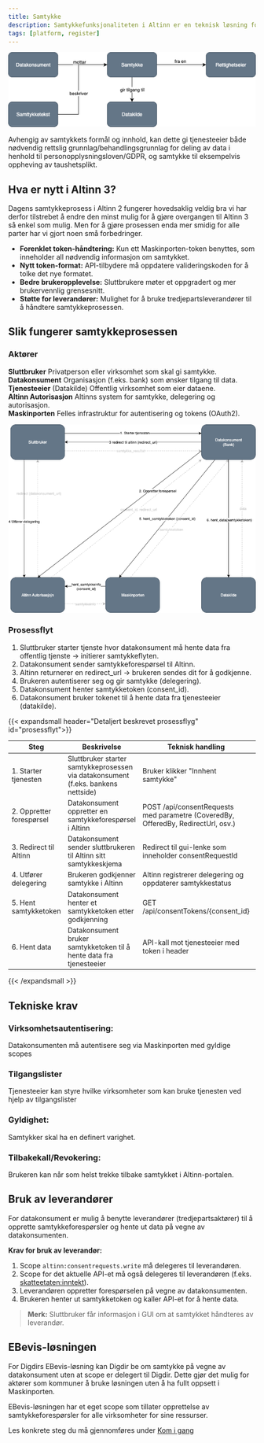 ```yaml
---
title: Samtykke
description: Samtykkefunksjonaliteten i Altinn er en teknisk løsning for deling av data fra tjenesteeier til datakonsument ved bruk av samtykke fra personen eller virksomheten som opplysningene gjelder
tags: [platform, register]
---
```


![Samtykke](samtykke_overordnet.png)

Avhengig av samtykkets formål og innhold, kan dette gi tjenesteeier både nødvendig rettslig grunnlag/behandlingsgrunnlag for deling av data i henhold til personopplysningsloven/GDPR, og samtykke til eksempelvis oppheving av taushetsplikt.

## Hva er nytt i Altinn 3?

Dagens samtykkeprosess i Altinn 2 fungerer hovedsaklig veldig bra vi har derfor tilstrebet å endre den minst mulig for å gjøre overgangen til Altinn 3 så enkel som mulig. Men for å gjøre prosessen enda mer smidig for alle parter har vi gjort noen små forbedringer.

- **Forenklet token-håndtering:** Kun ett Maskinporten-token benyttes, som inneholder all nødvendig informasjon om samtykket.
- **Nytt token-format:** API-tilbydere må oppdatere valideringskoden for å tolke det nye formatet.
- **Bedre brukeropplevelse:** Sluttbrukere møter et oppgradert og mer brukervennlig grensesnitt.
- **Støtte for leverandører:** Mulighet for å bruke tredjepartsleverandører til å håndtere samtykkeprosessen.

## Slik fungerer samtykkeprosessen

### Aktører

**Sluttbruker** Privatperson eller virksomhet som skal gi samtykke.  
**Datakonsument** Organisasjon (f.eks. bank) som ønsker tilgang til data.  
**Tjenesteeier** (Datakilde) Offentlig virksomhet som eier dataene.  
**Altinn Autorisasjon** Altinns system for samtykke, delegering og autorisasjon.  
**Maskinporten** Felles infrastruktur for autentisering og tokens (OAuth2).

![Samtykke flyt](samtykke_flyt.png)

### Prosessflyt

1. Sluttbruker starter tjenste hvor datakonsument må hente data fra offentlig tjenste → initierer samtykkeflyten.
2. Datakonsument sender samtykkeforespørsel til Altinn.
3. Altinn returnerer en redirect_url → brukeren sendes dit for å godkjenne.
4. Brukeren autentiserer seg og gir samtykke (delegering).
5. Datakonsument henter samtykketoken (consent_id).
6. Datakonsument bruker tokenet til å hente data fra tjenesteeier (datakilde).

{{< expandsmall header="Detaljert beskrevet prosessflyg" id="prosessflyt">}}

| Steg                     | Beskrivelse                                                                       | Teknisk handling                                                                  | Kommentar                                       |
| ------------------------ | --------------------------------------------------------------------------------- | --------------------------------------------------------------------------------- | ----------------------------------------------- |
| 1. Starter tjenesten     | Sluttbruker starter samtykkeprosessen via datakonsument (f.eks. bankens nettside) | Bruker klikker "Innhent samtykke"                                                 | Datakonsument initierer flyten                  |
| 2. Oppretter forespørsel | Datakonsument oppretter en samtykkeforespørsel i Altinn                           | POST /api/consentRequests med parametre (CoveredBy, OfferedBy, RedirectUrl, osv.) | Krever virksomhetsautentisering (Maskinporten)  |
| 3. Redirect til Altinn   | Datakonsument sender sluttbrukeren til Altinn sitt samtykkeskjema                 | Redirect til gui-lenke som inneholder consentRequestId                            | Brukeren ser og godkjenner forespørselen        |
| 4. Utfører delegering    | Brukeren godkjenner samtykke i Altinn                                             | Altinn registrerer delegering og oppdaterer samtykkestatus                        | Brukeren logger inn via ID-porten               |
| 5. Hent samtykketoken    | Datakonsument henter et samtykketoken etter godkjenning                           | GET /api/consentTokens/{consent_id}                                               | Token bekrefter at samtykke er gitt             |
| 6. Hent data             | Datakonsument bruker samtykketoken til å hente data fra tjenesteeier              | API-kall mot tjenesteeier med token i header                                      | Tjenesteeier validerer token og returnerer data |

{{< /expandsmall >}}

## Tekniske krav

### Virksomhetsautentisering:

Datakonsumenten må autentisere seg via Maskinporten med gyldige scopes

<!--
altinn:consentrequests.read
altinn:consentrequests.write
altinn:consenttokens
-->

### Tilgangslister

Tjenesteeier kan styre hvilke virksomheter som kan bruke tjenesten ved hjelp av tilgangslister

### Gyldighet:

Samtykker skal ha en definert varighet.

### Tilbakekall/Revokering:

Brukeren kan når som helst trekke tilbake samtykket i Altinn-portalen.

<!--
### Onboarding:

Virksomheter må registreres som integrasjonspartner via Altinn onboarding-prosessen.

### 1. Token fra Maskinporten

I Altinn 3 utstedes kun ett Maskinporten-token per samtykke. Dette tokenet identifiserer datakonsumenten og inneholder alle detaljer om samtykket, noe som forenkler validering og integrasjon.

**Eksempel på nytt token-format:**

```json
{
  "authorization_details": [
    {
      "type": "urn:altinn:consent",
      "id": "b55b0a8c-46db-4239-a417-a89daabfabba",
      "from": "urn:altinn:person:identifier-no:01039012345",
      "to": "urn:altinn:organization:identifier-no:984851006",
      "consented": "2024-06-01T00:00:00Z",
      "validTo": "2024-12-10T00:00:00Z",
      "consentrights": [
        {
          "action": ["read", "write"],
          "resource": [
            {
              "id": "urn:altinn:resource",
              "value": "skd_inntektsapi"
            }
          ],
          "metadata": {
            "fraOgMed": "2017-06",
            "tilOgMed": "2017-08"
          }
        },
        {
          "action": ["read", "write"],
          "resource": [
            {
              "id": "urn:altinn:resource",
              "value": "skd_skattegrunnlag"
            }
          ],
          "metadata": {
            "inntektsaar": "2016"
          }
        }
      ]
    }
  ],
  "scope": "scope:global/kontaktinformasjon.read",
  "iss": "https://test.maskinporten.no/",
  "client_amr": "private_key_jwt",
  "token_type": "Bearer",
  "exp": 1718175135,
  "iat": 1718175015,
  "client_id": "fc9a8287-e7cb-45e5-b90e-123048d32d85",
  "jti": "-SpfU--1Zn_Oqvkpjwu3oVn--VLcPzSAwjqyiP6zBEw",
  "consumer": {
    "authority": "iso6523-actorid-upis",
    "ID": "0192:984851006"
  }
}
```

### 2. For API-tilbydere

API-tilbydere må definere sine API-er som ressurser i Altinn Ressursregisteret via Altinn Studio. Dette gjør det mulig å knytte samtykke til spesifikke API-er.

- Se [Altinn Studio-dokumentasjonen](https://docs.altinn.studio/) for veiledning om ressursadministrasjon.

### 3. For datakonsumenter

Datakonsumenter starter prosessen ved å opprette en samtykkeforespørsel. Denne inneholder informasjon om hvem det bes om samtykke fra, varighet og hvilke data det ønskes tilgang til.

**Krav for å opprette samtykkeforespørsel:**

1. Virksomheten må ha fått tildelt scopet `altinn:consentrequests.write`.
2. Virksomheten må ha opprettet en klient og gitt dette scopet.
3. Virksomheten må ha tilgang til det aktuelle API-et.

**Eksempel på samtykkeforespørsel:**

```json
{
  "id": "0197593f-1794-7748-b5f2-91086bbecc3e",
  "from": "urn:altinn:person:identifier-no:01025161013",
  "requiredDelegator": null,
  "to": "urn:altinn:organization:identifier-no:810419512",
  "validTo": "2025-06-11T09:49:56.5063249+00:00",
  "consentRights": [
    {
      "action": ["read"],
      "resource": [
        {
          "type": "urn:altinn:resource",
          "value": "ttd_inntektsopplysninger"
        }
      ],
      "metaData": {
        "INNTEKTSAAR": "2022"
      }
    },
    {
      "action": ["read"],
      "resource": [
        {
          "type": "urn:altinn:resource",
          "value": "ttd_skattegrunnlag"
        }
      ],
      "metaData": {
        "fraOgMed": "2018-03",
        "tilOgMed": "2018-06"
      }
    }
  ],
  "requestMessage": {
    "en": "Please approve this consent request"
  },
  "redirectUrl": "https://www.dnb.no"
}
```

| Parameter        | Beskrivelse                                                                       |
| ---------------- | --------------------------------------------------------------------------------- |
| `id`             | Påkrevd: Unik generert UUID                                                       |
| `from`           | Påkrevd: Part det bes om samtykke fra (person eller organisasjon)                 |
| `to`             | Påkrevd: Mottaker av samtykkeforespørselen                                        |
| `validTo`        | Påkrevd: Dato/tid samtykket er gyldig til                                         |
| `consentRights`  | Påkrevd: Rettigheter og ressurser det bes om tilgang til                          |
| `requestmessage` | Valgfritt: Melding til bruker. Avhenger av tjenesten.                             |
| `redirectUrl`    | Valgfritt: URL for redirect etter samtykke. Må oppgis hvis bruker sendes tilbake. |

Respons samtykkeforespørsel

```json
{
  "id": "0197593f-1794-7748-b5f2-91086bbecc3e",
  "from": "urn:altinn:person:identifier-no:01025161013",
  "to": "urn:altinn:organization:identifier-no:810419512",
  "requiredDelegator": null,
  "handledBy": null,
  "validTo": "2025-06-11T09:49:56.506324+00:00",
  "consentRights": [
    {
      "action": ["read"],
      "resource": [
        {
          "type": "urn:altinn:resource",
          "value": "ttd_inntektsopplysninger"
        }
      ],
      "metaData": {
        "INNTEKTSAAR": "2022"
      }
    },
    {
      "action": ["read"],
      "resource": [
        {
          "type": "urn:altinn:resource",
          "value": "ttd_skattegrunnlag"
        }
      ],
      "metaData": {
        "fraOgMed": "2018-03",
        "tilOgMed": "2018-06"
      }
    }
  ],
  "requestMessage": {
    "en": "Please approve this consent request"
  },
  "consented": null,
  "redirectUrl": "https://www.dnb.no",
  "consentRequestEvents": [
    {
      "consentEventID": "0197593f-6ac8-788b-873d-1a9949cfb389",
      "created": "2025-06-10T09:50:17.45368+00:00",
      "performedBy": "urn:altinn:organization:identifier-no:810419512",
      "eventType": "Created",
      "consentRequestID": "0197593f-1794-7748-b5f2-91086bbecc3e"
    }
  ],
  "viewUri": "https://am.ui.localhost/accessmanagement/ui/consent/request?id=0197593f-1794-7748-b5f2-91086bbecc3e"
}
```

-->

## Bruk av leverandører

For datakonsument er mulig å benytte leverandører (tredjepartsaktører) til å opprette samtykkeforespørsler og hente ut data på vegne av datakonsumenten.

**Krav for bruk av leverandør:**

1. Scope `altinn:consentrequests.write` må delegeres til leverandøren.
2. Scope for det aktuelle API-et må også delegeres til leverandøren (f.eks. [skatteetaten:inntekt](https://skatteetaten.github.io/api-dokumentasjon/api/inntekt)).
3. Leverandøren oppretter forespørselen på vegne av datakonsumenten.
4. Brukeren henter ut samtykketoken og kaller API-et for å hente data.

> **Merk:** Sluttbruker får informasjon i GUI om at samtykket håndteres av leverandør.

## EBevis-løsningen

For Digdirs EBevis-løsning kan Digdir be om samtykke på vegne av datakonsument uten at scope er delegert til Digdir. Dette gjør det mulig for aktører som kommuner å bruke løsningen uten å ha fullt oppsett i Maskinporten.

EBevis-løsningen har et eget scope som tillater opprettelse av samtykkeforespørsler for alle virksomheter for sine ressurser.

Les konkrete steg du må gjennomføres under [Kom i gang](/nb/authorization/getting-started/consent/)
